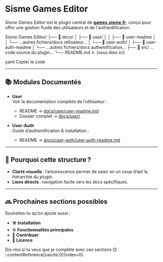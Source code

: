 # Sisme Games Editor

*Sisme Games Editor* est le plugin central de **[games.sisme.fr](https://games.sisme.fr)**, conçu pour offrir une gestion fluide des utilisateurs et de l'authentification.

Sisme Games Editor/
├── 📁 docs/
│ ├── 📁 user/
│ │ ├── 📄 user-readme
│ │ └── …autres fichiers/docs utilisateur…
│ └── 📁 user-auth/
│ ├── 📄 user-auth-readme
│ └── …autres fichiers/docs authentification…
├── 📁 src/ …code source du plugin…
└── README.md ← (vous êtes ici)

yaml
Copier le code

---

## 📚 Modules Documentés

- **User**  
  Voir la documentation complète de l’utilisateur :  
  - README → [docs/user/user-readme.md](docs/user/user-readme.md)  
  - Dossier complet → [docs/user/](docs/user/)

- **User‑Auth**  
  Guide d’authentification & installation :  
  - README → [docs/user-auth/user-auth-readme.md](docs/user-auth/user-auth-readme.md)

---

## 🔧 Pourquoi cette structure ?

- **Clarté visuelle** : l’arborescence permet de saisir en un coup d’œil la hiérarchie du plugin.
- **Liens directs** : navigation facile vers les docs spécifiques.

---

## 🔜 Prochaines sections possibles

Souhaites-tu qu’on ajoute aussi :

- 🛠️ **Installation**
- ⚙️ **Fonctionnalités principales**
- 👥 **Contribuer**
- 📄 **Licence**

Dis-moi si tu veux que je complète avec ces sections 😊
::contentReference[oaicite:0]{index=0}
